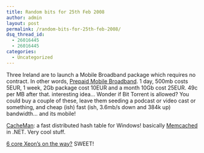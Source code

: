 ```yaml
---
title: Random bits for 25th Feb 2008
author: admin
layout: post
permalink: /random-bits-for-25th-feb-2008/
dsq_thread_id:
  - 26016445
  - 26016445
categories:
  - Uncategorized
---
```

Three Ireland are to launch a Mobile Broadband package which requires no contract. In other words, [Prepaid Mobile Broadband][1]. 1 day, 500mb costs 5EUR, 1 week, 2Gb package cost 10EUR and a month 10Gb cost 25EUR. 49c per MB after that. interesting idea&#8230; Wonder if Bit Torrent is allowed? You could buy a couple of these, leave them seeding a podcast or video cast or something, and cheap (ish) fast (ish, 3.6mb/s down and 384k up) bandwidth&#8230; and its mobile!

[CacheMan][2]: a fast distributed hash table for Windows! basically [Memcached][3] in .NET. Very cool stuff. 

[6 core Xeon&#8217;s on the way?][4] SWEET!

 [1]: http://www.enn.ie/article/10123953.html
 [2]: http://www.sriramkrishnan.com/blog/2008/02/cacheman-fast-distributed-hashtable-for.html
 [3]: http://blog.lotas-smartman.net/archive/tags/Memcached/default.aspx
 [4]: http://www.engadget.com/2008/02/25/intels-6-core-xeon-and-nehalem-cpu-info-leaked/